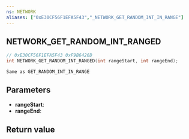```yaml
---
ns: NETWORK
aliases: ["0xE30CF56F1EFA5F43","_NETWORK_GET_RANDOM_INT_IN_RANGE"]
---
```

## NETWORK_GET_RANDOM_INT_RANGED

```c
// 0xE30CF56F1EFA5F43 0xF9B6426D
int NETWORK_GET_RANDOM_INT_RANGED(int rangeStart, int rangeEnd);
```

```
Same as GET_RANDOM_INT_IN_RANGE
```

## Parameters
* **rangeStart**: 
* **rangeEnd**: 

## Return value
